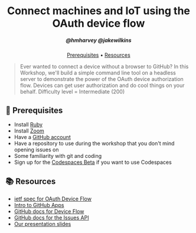 <h1 align="center">Connect machines and IoT using the OAuth device flow</h1>
<h5 align="center">@hmharvey @jakewilkins</h3>

<p align="center">
  <a href="#mega-prerequisites">Prerequisites</a> •
  <a href="#books-resources">Resources</a>
</p>

> Ever wanted to connect a device without a browser to GitHub? In this Workshop, we'll build a simple command line tool on a headless server to demonstrate the power of the OAuth device authorization flow. Devices can get user authorization and do cool things on your behalf. Difficulty level = Intermediate (200)

## :mega: Prerequisites
- Install [Ruby](https://www.ruby-lang.org/en/)
- Install [Zoom](https://zoom.us/)
- Have a [GitHub account](https://github.com/)
- Have a repository to use during the workshop that you don't mind opening issues on
- Some familiarity with git and coding
- Sign up for the [Codespaces Beta](https://github.com/features/codespaces) if you want to use Codespaces

## :books: Resources
- [ietf spec for OAuth Device Flow](https://tools.ietf.org/html/rfc8628)
- [Intro to GitHub Apps](https://docs.github.com/developers/apps/about-apps)
- [GitHub docs for Device Flow](https://docs.github.com/developers/apps/authorizing-oauth-apps#device-flow)
- [GitHub docs for the Issues API](https://docs.github.com/en/free-pro-team@latest/rest/reference/issues#create-an-issue)
- [Our presentation slides](coming_soon)
